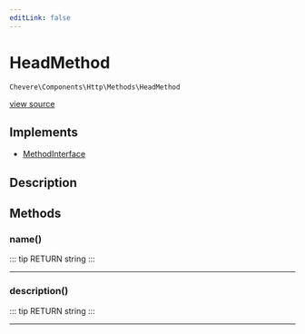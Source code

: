 ```yaml
---
editLink: false
---
```


# HeadMethod

`Chevere\Components\Http\Methods\HeadMethod`

[view source](https://github.com/chevere/chevere/blob/master/src/Chevere/Components/Http/Methods/HeadMethod.php)

## Implements

- [MethodInterface](../../../Interfaces/Http/MethodInterface.md)

## Description



## Methods

### name()

::: tip RETURN
string
:::

---

### description()

::: tip RETURN
string
:::

---
